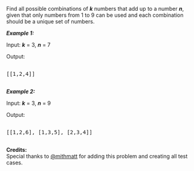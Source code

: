 
Find all possible combinations of ***k*** numbers that add up to a number ***n***, given that only numbers from 1 to 9 can be used and each combination should be a unique set of numbers.

 ***Example 1:***

Input:  ***k*** = 3,  ***n*** = 7

Output: 

<pre>
[[1,2,4]]
</pre>

 ***Example 2:***

Input:  ***k*** = 3,  ***n*** = 9

Output: 

<pre>
[[1,2,6], [1,3,5], [2,3,4]]
</pre>

**Credits:**<br />Special thanks to [@mithmatt](https://leetcode.com/discuss/user/mithmatt) for adding this problem and creating all test cases.
